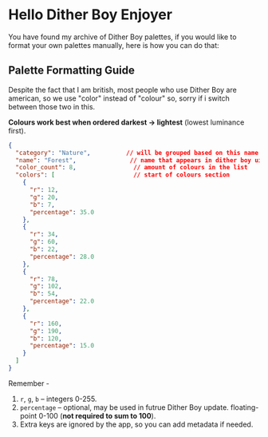 # Hello Dither Boy Enjoyer

You have found my archive of Dither Boy palettes, if you would like to format your own palettes manually, here is how you can do that:

## Palette Formatting Guide

Despite the fact that I am british, most people who use Dither Boy are american, so we use "color" instead of "colour" so, sorry if i switch between those two in this.

**Colours work best when ordered darkest → lightest** (lowest luminance first).

```json
{
  "category": "Nature",          // will be grouped based on this name in dither boy 
  "name": "Forest",               // name that appears in dither boy ui, make sure this matches .json file name
  "color_count": 8,                // amount of colours in the list
  "colors": [                      // start of colours section
    {
      "r": 12,
      "g": 20,
      "b": 7,
      "percentage": 35.0
    },
    {
      "r": 34,
      "g": 60,
      "b": 22,
      "percentage": 28.0
    },
    {
      "r": 78,
      "g": 102,
      "b": 54,
      "percentage": 22.0
    },
    {
      "r": 160,
      "g": 190,
      "b": 120,
      "percentage": 15.0
    }
  ]
}
```
Remember - 
1. `r`, `g`, `b` – integers 0-255.
2. `percentage` – optional, may be used in futrue Dither Boy update. floating-point 0-100 (**not required to sum to 100**).
3. Extra keys are ignored by the app, so you can add metadata if needed.

